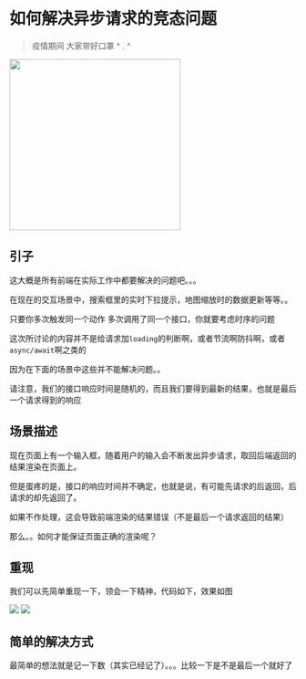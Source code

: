 # 如何解决异步请求的竞态问题

> 疫情期间 大家带好口罩 ^ . ^

<img src="https://github.com/YuArtian/blog/blob/master/img/%E6%8F%92%E5%9B%BE/WechatIMG161.jpeg?raw=true" style="width:300px" />

## 引子

这大概是所有前端在实际工作中都要解决的问题吧。。。

在现在的交互场景中，搜索框里的实时下拉提示，地图缩放时的数据更新等等。。

只要你多次触发同一个动作 多次调用了同一个接口，你就要考虑时序的问题

这次所讨论的内容并不是给请求加`loading`的判断啊，或者节流啊防抖啊，或者 `async/await`啊之类的

因为在下面的场景中这些并不能解决问题。。

请注意，我们的接口响应时间是随机的，而且我们要得到最新的结果，也就是最后一个请求得到的响应

## 场景描述

现在页面上有一个输入框，随着用户的输入会不断发出异步请求，取回后端返回的结果渲染在页面上。

但是蛋疼的是，接口的响应时间并不确定，也就是说，有可能先请求的后返回，后请求的却先返回了。

如果不作处理，这会导致前端渲染的结果错误（不是最后一个请求返回的结果）

那么。。如何才能保证页面正确的渲染呢？

## 重现

我们可以先简单重现一下，领会一下精神，代码如下，效果如图

<img src="https://github.com/YuArtian/blog/blob/master/img/%E5%A6%82%E4%BD%95%E8%A7%A3%E5%86%B3%E5%BC%82%E6%AD%A5%E8%AF%B7%E6%B1%82%E7%9A%84%E7%AB%9E%E6%80%81%E9%97%AE%E9%A2%98/1.png?raw=true" />

<img src="https://github.com/YuArtian/blog/blob/master/img/%E5%A6%82%E4%BD%95%E8%A7%A3%E5%86%B3%E5%BC%82%E6%AD%A5%E8%AF%B7%E6%B1%82%E7%9A%84%E7%AB%9E%E6%80%81%E9%97%AE%E9%A2%98/2.gif?raw=true"/>



## 简单的解决方式

最简单的想法就是记一下数（其实已经记了）。。。比较一下是不是最后一个就好了

<img src=""/>



